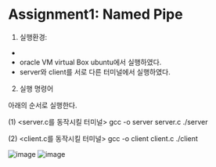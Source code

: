 # Assignment1: Named Pipe

1. 실행환경: 
- 
- oracle VM virtual Box ubuntu에서 실행하였다.
- server와 client를 서로 다른 터미널에서 실행하였다.

2. 실행 명령어

아래의 순서로 실행한다.

(1) <server.c를 동작시킬 터미널>
gcc -o server server.c
./server

(2) <client.c를 동작시킬 터미널>
gcc -o client client.c
./client

![image](https://user-images.githubusercontent.com/94972402/198872839-916ec56d-8e29-4d58-95af-bef2af8a3d1c.png)
![image](https://user-images.githubusercontent.com/94972402/198872849-b54787b0-9fdc-45c9-89c5-406553c4dffe.png)
